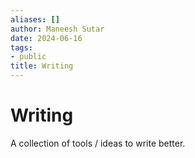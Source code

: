 ```yaml
---
aliases: []
author: Maneesh Sutar
date: 2024-06-16
tags:
- public
title: Writing
---
```


# Writing

A collection of tools / ideas to write better.
